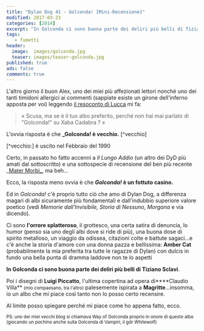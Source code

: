 ```yaml
---
title: "Dylan Dog 41 - Golconda! [Mini-Recensione]"
modified: 2017-03-23
categories: [2014]
excerpt: "In Golconda ci sono buona parte dei deliri più belli di Tiziano Sclavi"
tags: 
   - fumetti
header:  
  image:  images/golconda.jpg
  teaser: images/teaser-golconda.jpg
published: true
ads: false
comments: true
---
```


L'altro giorno il buon Alex, uno dei miei più affezionati lettori nonché uno dei tanti timidoni allergici ai commenti (sappiate esiste un girone dell'inferno apposta per voi) leggendo [il resoconto di Lucca](http://xabacadabra.com/2014/lucca-comics-games-2014/) mi fa:

> « Scusa, ma se è il tuo albo preferito, perché non hai mai parlato di "Golconda!" su Xaba Cadabra ? »

L'ovvia risposta è che **_Golconda! è vecchio.** [^vecchio]

[^vecchio:] è uscito nel Febbraio del 1990

Certo, in passato ho fatto accenni a _Il Lungo Addio_ (un altro dei DyD più amati dal sottoscritto) e una sottospecie di recensione del ben più recente _[Mater Morbi_](http://xabacadabra.com/2013/dylan-dog-280-mater-morbi-recensione/), ma beh...

Ecco, la risposta meno ovvia è che **_Golconda!_ è un fottuto casino.**

Ed in _Golconda!_ c'è proprio tutto ciò che amo di Dylan Dog, a differenza magari di albi sicuramente più fondamentali e dall'indubbio superiore valore poetico (vedi _Memorie dall'Invisibile, Storia di Nessuno, Morgana_ e via dicendo).

Ci sono **l'orrore splatteroso**, il grottesco, una certa satira di denuncia, lo humor (penso sia uno degli albi dove si ride di più), una buona dose di spirito metalloso, un viaggio da odissea, citazioni colte e battute sagaci...e c'è anche la storia d'amore con una donna pazza e bellissima: **Amber Cat** (probabilmente la mia preferita tra tutte le ragazze di Dylan) con dulcis in fundo una bella punta di dramma laddove non te lo aspetti

**In Golconda ci sono buona parte dei deliri più belli di Tiziano Sclavi**.

Poi i disegni di **Luigi Piccatto**, l'ultima copertina ad opera di****Claudio Villa** <small>(mio compaesano, tra l'altro)</small> palesemente ispirata a **Magritte**...insomma, io un albo che mi piace così tanto non lo posso certo recensire.

Al limite posso spiegare perché mi piace come ho appena fatto, ecco.

<small>PS: uno dei miei vecchi blog si chiamava Way of Golconda proprio in onore di questo albo (giocando un pochino anche sulla Golconda di Vampiri, il gdr Whitewolf)</small>
